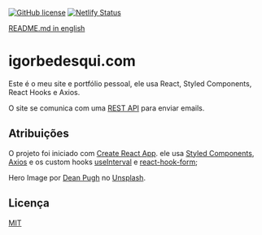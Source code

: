 [![GitHub license](https://img.shields.io/github/license/Naereen/StrapDown.js.svg)](https://github.com/Naereen/StrapDown.js/blob/master/LICENSE) [![Netlify Status](https://api.netlify.com/api/v1/badges/52172911-21ad-498b-af4f-02c5eab562eb/deploy-status)](https://app.netlify.com/sites/friendly-darwin-160617/deploys)

[README.md in english](https://github.com/bdsqqq/bdsqme/blob/master/README.md)

# igorbedesqui.com

Este é o meu site e portfólio pessoal, ele usa React, Styled Components, React Hooks e Axios.

O site se comunica com uma [REST API](https://github.com/bdsqqq/bdsq-rest-api) para enviar emails.

## Atribuições

O projeto foi iniciado com [Create React App](https://github.com/facebook/create-react-app). ele usa [Styled Components](https://github.com/styled-components), [Axios](https://github.com/axios/axios) e os custom hooks [useInterval](https://github.com/donavon/use-interval) e [react-hook-form](https://github.com/react-hook-form/react-hook-form);

Hero Image por [Dean Pugh](https://unsplash.com/@wezlar11?utm_source=unsplash&utm_medium=referral&utm_content=creditCopyText) no [Unsplash](https://unsplash.com/@bdsqq/likes?utm_source=unsplash&utm_medium=referral&utm_content=creditCopyText).

## Licença
[MIT](https://choosealicense.com/licenses/mit/)
